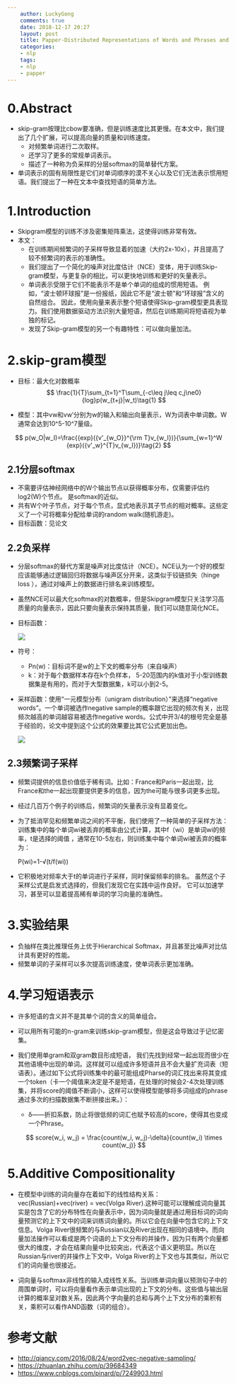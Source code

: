 ```yaml
---
    author: LuckyGong
    comments: true
    date: 2018-12-17 20:27
    layout: post
    title: Papper-Distributed Representations of Words and Phrases and their Compositionality
    categories:
    - nlp
    tags:
    - nlp
    - papper
---
```


# 0.Abstract

- skip-gram按理比cbow要准确，但是训练速度比其更慢。在本文中，我们提出了几个扩展，可以提高向量的质量和训练速度。
  - 对频繁单词进行二次取样。
  - 还学习了更多的常规单词表示。 
  - 描述了一种称为负采样的分层softmax的简单替代方案。
- 单词表示的固有局限性是它们对单词顺序的漠不关心以及它们无法表示惯用短语。我们提出了一种在文本中查找短语的简单方法。 

# 1.Introduction

- Skipgram模型的训练不涉及密集矩阵乘法，这使得训练非常有效。
- 本文：
  - 在训练期间频繁词的子采样导致显着的加速（大约2x-10x），并且提高了较不频繁词的表示的准确性。 
  - 我们提出了一个简化的噪声对比度估计（NCE）变体，用于训练Skip-gram模型，与更复杂的相比，可以更快地训练和更好的矢量表示。
  - 单词表示受限于它们不能表示不是单个单词的组成的惯用短语。 例如，“波士顿环球报”是一份报纸，因此它不是“波士顿”和“环球报”含义的自然组合。 因此，使用向量来表示整个短语使得Skip-gram模型更具表现力。我们使用数据驱动方法识别大量短语，然后在训练期间将短语视为单独的标记。 
  - 发现了Skip-gram模型的另一个有趣特性：可以做向量加法。

# 2.skip-gram模型

- 目标：最大化对数概率
  $$
  \frac{1}{T}\sum_{t=1}^T\sum_{-c\leq j\leq c,j\ne0}{log}p(w_{t+j}|w_t)\tag{1}
  $$





- 模型：其中vw和vw′分别为w的输入和输出向量表示，W为词表中单词数。W通常会达到10^5-10^7量级。

$$
p(w_O|w_I)=\frac{{exp}({v'_{w_O}}^{\rm T}v_{w_I})}{\sum_{w=1}^W {exp}({v'_w}^{T}v_{w_I})}\tag{2}
$$

## 2.1分层softmax

- 不需要评估神经网络中的W个输出节点以获得概率分布，仅需要评估约log2(W)个节点。 是softmax的近似。
- 共有W个叶子节点，对于每个节点，显式地表示其子节点的相对概率。这些定义了一个可将概率分配给单词的random walk(随机游走)。 
- 目标函数：见论文

## 2.2负采样

- 分层softmax的替代方案是噪声对比度估计（NCE）。NCE认为一个好的模型应该能够通过逻辑回归将数据与噪声区分开来，这类似于铰链损失（hinge loss ），通过对噪声上的数据进行排名来训练模型。 

- 虽然NCE可以最大化softmax的对数概率，但是Skipgram模型只关注学习高质量的向量表示，因此只要向量表示保持其质量，我们可以随意简化NCE。

- 目标函数：

  ![](https://images2018.cnblogs.com/blog/1021563/201806/1021563-20180602172503575-1577812780.png)

- 符号：

  - Pn(w)：目标词不是w的上下文的概率分布（来自噪声）
  - k：对于每个数据样本存在k个负样本， 5-20范围内的k值对于小型训练数据集是有用的，而对于大型数据集，k可以小到2-5。

- 采样函数：使用“一元模型分布（unigram distribution）”来选择“negative words”。一个单词被选作negative sample的概率跟它出现的频次有关，出现频次越高的单词越容易被选作negative words。公式中开3/4的根号完全是基于经验的，论文中提到这个公式的效果要比其它公式更加出色。

  ![](http://www.zhihu.com/equation?tex=P%28w_i%29%3D%5Cfrac%7Bf%28w_i%29%5E%7B3%2F4%7D%7D%7B%5Csum_%7Bj%3D0%7D%5En%28f%28w_j%29%5E%7B3%2F4%7D%29%7D)

## 2.3频繁词子采样

- 频繁词提供的信息价值低于稀有词。比如：France和Paris一起出现，比France和the一起出现要提供更多的信息，因为the可能与很多词更多出现。

- 经过几百万个例子的训练后，频繁词的矢量表示没有显着变化。

- 为了抵消罕见和频繁单词之间的不平衡，我们使用了一种简单的子采样方法：训练集中的每个单词wi被丢弃的概率由公式计算，其中f（wi）是单词wi的频率，t是选择的阈值 ，通常在10-5左右，则训练集中每个单词wi被丢弃的概率为：

  P(wi)=1-√(t/f(wi))

- 它积极地对频率大于t的单词进行子采样，同时保留频率的排名。 虽然这个子采样公式是启发式选择的，但我们发现它在实践中运作良好。 它可以加速学习，甚至可以显着提高稀有单词的学习向量的准确性。

# 3.实验结果

- 负抽样在类比推理任务上优于Hierarchical Softmax，并且甚至比噪声对比估计具有更好的性能。 
- 频繁单词的子采样可以多次提高训练速度，使单词表示更加准确。

# 4.学习短语表示

- 许多短语的含义并不是其单个词的含义的简单组合。

- 可以用所有可能的n-gram来训练skip-gram模型，但是这会导致过于记忆密集。

- 我们使用单gram和双gram数目形成短语， 我们先找到经常一起出现而很少在其他语境中出现的单词。这样就可以组成许多短语并且不会大量扩充词表（短语表）。通过如下公式将训练集中的最可能组成Pharse的词汇找出来将其变成一个token（卡一个阈值来决定是不是短语，在处理的时候会2-4次处理训练集，并将score的阈值不断调小，这样可以使得模型能够将多词组成的phrase通过多次的扫描数据集不断拼接出来。）：

  - δ——折扣系数，防止将很低频的词汇也赋予较高的score，使得其也变成一个Phrase。

  $$
  score(w_i, w_j) = \frac{count(w_i, w_j)-\delta}{count(w_i) \times count(w_j)}
  $$



# 5.Additive Compositionality

- 在模型中训练的词向量存在着如下的线性结构关系：vec(Russian)+vec(river) = vec(Volga River).这种可能可以理解成词向量其实是包含了它的分布特性在向量表示中，因为词向量就是通过用目标词的词向量预测它的上下文中的词来训练词向量的。所以它会在向量中包含它的上下文信息。Volga River很频繁的与Russian以及River出现在相同的语境中。而向量加法操作可以看成是两个词语的上下文分布的并操作，因为只有两个向量都很大的维度，才会在结果向量中比较突出，代表这个语义更明显。所以在Russian与river的并操作上下文中，Volga River的上下文也与其类似，所以它们的词向量也很接近。

- 词向量与softmax非线性的输入成线性关系。当训练单词向量以预测句子中的周围单词时，可以将向量看作表示单词出现的上下文的分布。这些值与输出层计算的概率呈对数关系，因此两个字向量的总和与两个上下文分布的乘积有关，乘积可以看作AND函数（词的组合）。




# 参考文献

- http://qiancy.com/2016/08/24/word2vec-negative-sampling/
- https://zhuanlan.zhihu.com/p/39684349
- https://www.cnblogs.com/pinard/p/7249903.html